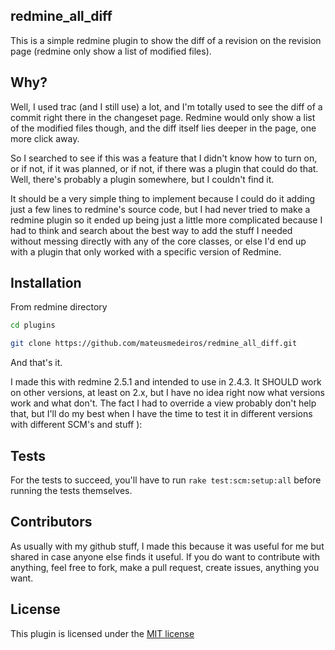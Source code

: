 ## redmine_all_diff

This is a simple redmine plugin to show the diff of a revision on the revision page (redmine only show a list of modified files).

## Why?

Well, I used trac (and I still use) a lot, and I'm totally used to see the diff of a commit right there in the changeset page. Redmine would only show a list of the modified files though, and the diff itself lies deeper in the page, one more click away. 

So I searched to see if this was a feature that I didn't know how to turn on, or if not, if it was planned, or if not, if there was a plugin that could do that. Well, there's probably a plugin somewhere, but I couldn't find it.

It should be a very simple thing to implement because I could do it adding just a few lines to redmine's source code, but I had never tried to make a redmine plugin so it ended up being just a little more complicated because I had to think and search about the best way to add the stuff I needed without messing directly with any of the core classes, or else I'd end up with a plugin that only worked with a specific version of Redmine.

## Installation

From redmine directory
```bash
cd plugins
```
```bash
git clone https://github.com/mateusmedeiros/redmine_all_diff.git
```

And that's it.

I made this with redmine 2.5.1 and intended to use in 2.4.3. It SHOULD work on other versions, at least on 2.x, but I have no idea right now what versions work and what don't. The fact I had to override a view probably don't help that, but I'll do my best when I have the time to test it in different versions with different SCM's and stuff ):

## Tests

For the tests to succeed, you'll have to run `rake test:scm:setup:all` before running the tests themselves.

## Contributors

As usually with my github stuff, I made this because it was useful for me but shared in case anyone else finds it useful. If you do want to contribute with anything, feel free to fork, make a pull request, create issues, anything you want.

## License

This plugin is licensed under the [MIT license](LICENSE)

